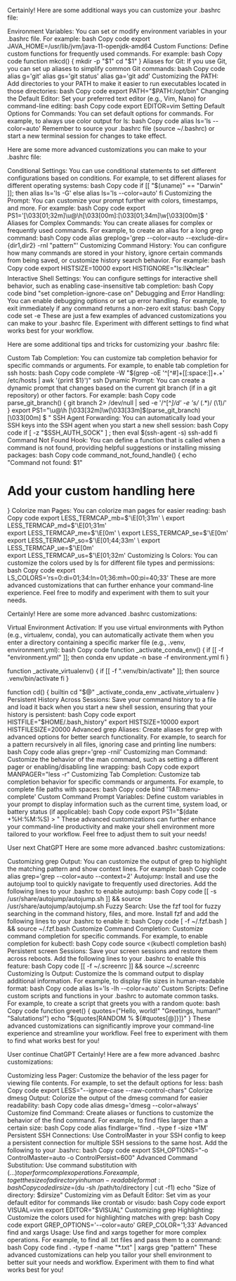 Certainly! Here are some additional ways you can customize your .bashrc file:

Environment Variables: You can set or modify environment variables in your .bashrc file. For example:
bash
Copy code
export JAVA_HOME=/usr/lib/jvm/java-11-openjdk-amd64
Custom Functions: Define custom functions for frequently used commands. For example:
bash
Copy code
function mkcd() {
mkdir -p "$1"
cd "$1"
}
Aliases for Git: If you use Git, you can set up aliases to simplify common Git commands:
bash
Copy code
alias g='git'
alias gs='git status'
alias ga='git add'
Customizing the PATH: Add directories to your PATH to make it easier to run executables located in those directories:
bash
Copy code
export PATH="$PATH:/opt/bin"
Changing the Default Editor: Set your preferred text editor (e.g., Vim, Nano) for command-line editing:
bash
Copy code
export EDITOR=vim
Setting Default Options for Commands: You can set default options for commands. For example, to always use color output for ls:
bash
Copy code
alias ls='ls --color=auto'
Remember to source your .bashrc file (source ~/.bashrc) or start a new terminal session for changes to take effect.

Here are some more advanced customizations you can make to your .bashrc file:

Conditional Settings: You can use conditional statements to set different configurations based on conditions. For example, to set different aliases for different operating systems:
bash
Copy code
if [[ "$(uname)" == "Darwin" ]]; then
alias ls='ls -G'
else
alias ls='ls --color=auto'
fi
Customizing the Prompt: You can customize your prompt further with colors, timestamps, and more. For example:
bash
Copy code
export PS1='\[\033[01;32m\]\u@\h\[\033[00m\]:\[\033[01;34m\]\w\[\033[00m\]\$ '
Aliases for Complex Commands: You can create aliases for complex or frequently used commands. For example, to create an alias for a long grep command:
bash
Copy code
alias greplog='grep --color=auto --exclude-dir={dir1,dir2} -rnI "pattern"'
Customizing Command History: You can configure how many commands are stored in your history, ignore certain commands from being saved, or customize history search behavior. For example:
bash
Copy code
export HISTSIZE=10000
export HISTIGNORE="ls:ll:cd:clear"
Interactive Shell Settings: You can configure settings for interactive shell behavior, such as enabling case-insensitive tab completion:
bash
Copy code
bind "set completion-ignore-case on"
Debugging and Error Handling: You can enable debugging options or set up error handling. For example, to exit immediately if any command returns a non-zero exit status:
bash
Copy code
set -e
These are just a few examples of advanced customizations you can make to your .bashrc file. Experiment with different settings to find what works best for your workflow.


Here are some additional tips and tricks for customizing your .bashrc file:

Custom Tab Completion: You can customize tab completion behavior for specific commands or arguments. For example, to enable tab completion for ssh hosts:
bash
Copy code
complete -W "$(grep -oE '^[^#]+[[:space:]]+.+' /etc/hosts | awk '{print $1}')" ssh
Dynamic Prompt: You can create a dynamic prompt that changes based on the current git branch (if in a git repository) or other factors. For example:
bash
Copy code
parse_git_branch() {
git branch 2> /dev/null | sed -e '/^[^*]/d' -e 's/* \(.*\)/ (\1)/'
}
export PS1="\u@\h \[\033[32m\]\w\[\033[33m\]\$(parse_git_branch)\[\033[00m\] $ "
SSH Agent Forwarding: You can automatically load your SSH keys into the SSH agent when you start a new shell session:
bash
Copy code
if [ -z "$SSH_AUTH_SOCK" ] ; then
eval $(ssh-agent -s)
ssh-add
fi
Command Not Found Hook: You can define a function that is called when a command is not found, providing helpful suggestions or installing missing packages:
bash
Copy code
command_not_found_handle() {
echo "Command not found: $1"
# Add your custom handling here
}
Colorize man Pages: You can colorize man pages for easier reading:
bash
Copy code
export LESS_TERMCAP_mb=$'\E[01;31m' \
export LESS_TERMCAP_md=$'\E[01;31m' \
export LESS_TERMCAP_me=$'\E[0m' \
export LESS_TERMCAP_se=$'\E[0m' \
export LESS_TERMCAP_so=$'\E[01;44;33m' \
export LESS_TERMCAP_ue=$'\E[0m' \
export LESS_TERMCAP_us=$'\E[01;32m'
Customizing ls Colors: You can customize the colors used by ls for different file types and permissions:
bash
Copy code
export LS_COLORS='rs=0:di=01;34:ln=01;36:mh=00:pi=40;33'
These are more advanced customizations that can further enhance your command-line experience. Feel free to modify and experiment with them to suit your needs.

Certainly! Here are some more advanced .bashrc customizations:

Virtual Environment Activation: If you use virtual environments with Python (e.g., virtualenv, conda), you can automatically activate them when you enter a directory containing a specific marker file (e.g., .venv, environment.yml):
bash
Copy code
function _activate_conda_env() {
if [[ -f "environment.yml" ]]; then
conda env update -n base -f environment.yml
fi
}

function _activate_virtualenv() {
if [[ -f ".venv/bin/activate" ]]; then
source .venv/bin/activate
fi
}

function cd() {
builtin cd "$@"
_activate_conda_env
_activate_virtualenv
}
Persistent History Across Sessions: Save your command history to a file and load it back when you start a new shell session, ensuring that your history is persistent:
bash
Copy code
export HISTFILE="$HOME/.bash_history"
export HISTSIZE=10000
export HISTFILESIZE=20000
Advanced grep Aliases: Create aliases for grep with advanced options for better search functionality. For example, to search for a pattern recursively in all files, ignoring case and printing line numbers:
bash
Copy code
alias grepr='grep -rniI'
Customizing man Command: Customize the behavior of the man command, such as setting a different pager or enabling/disabling line wrapping:
bash
Copy code
export MANPAGER="less -r"
Customizing Tab Completion: Customize tab completion behavior for specific commands or arguments. For example, to complete file paths with spaces:
bash
Copy code
bind 'TAB:menu-complete'
Custom Command Prompt Variables: Define custom variables in your prompt to display information such as the current time, system load, or battery status (if applicable):
bash
Copy code
export PS1="\$(date +%H:%M:%S) > "
These advanced customizations can further enhance your command-line productivity and make your shell environment more tailored to your workflow. Feel free to adjust them to suit your needs!

User
next
ChatGPT
Here are some more advanced .bashrc customizations:

Customizing grep Output: You can customize the output of grep to highlight the matching pattern and show context lines. For example:
bash
Copy code
alias grep='grep --color=auto --context=2'
Autojump: Install and use the autojump tool to quickly navigate to frequently used directories. Add the following lines to your .bashrc to enable autojump:
bash
Copy code
[[ -s /usr/share/autojump/autojump.sh ]] && source /usr/share/autojump/autojump.sh
Fuzzy Search: Use the fzf tool for fuzzy searching in the command history, files, and more. Install fzf and add the following lines to your .bashrc to enable it:
bash
Copy code
[ -f ~/.fzf.bash ] && source ~/.fzf.bash
Customize Command Completion: Customize command completion for specific commands. For example, to enable completion for kubectl:
bash
Copy code
source <(kubectl completion bash)
Persistent screen Sessions: Save your screen sessions and restore them across reboots. Add the following lines to your .bashrc to enable this feature:
bash
Copy code
[[ -f ~/.screenrc ]] && source ~/.screenrc
Customizing ls Output: Customize the ls command output to display additional information. For example, to display file sizes in human-readable format:
bash
Copy code
alias ls='ls -lh --color=auto'
Custom Scripts: Define custom scripts and functions in your .bashrc to automate common tasks. For example, to create a script that greets you with a random quote:
bash
Copy code
function greet() {
quotes=("Hello, world!" "Greetings, human!" "Salutations!")
echo "${quotes[RANDOM % ${#quotes[@]}]}"
}
These advanced customizations can significantly improve your command-line experience and streamline your workflow. Feel free to experiment with them to find what works best for you!

User
continue
ChatGPT
Certainly! Here are a few more advanced .bashrc customizations:

Customizing less Pager: Customize the behavior of the less pager for viewing file contents. For example, to set the default options for less:
bash
Copy code
export LESS="--ignore-case --raw-control-chars"
Colorize dmesg Output: Colorize the output of the dmesg command for easier readability:
bash
Copy code
alias dmesg='dmesg --color=always'
Customize find Command: Create aliases or functions to customize the behavior of the find command. For example, to find files larger than a certain size:
bash
Copy code
alias findlarge='find . -type f -size +1M'
Persistent SSH Connections: Use ControlMaster in your SSH config to keep a persistent connection for multiple SSH sessions to the same host. Add the following to your .bashrc:
bash
Copy code
export SSH_OPTIONS="-o ControlMaster=auto -o ControlPersist=600"
Advanced Command Substitution: Use command substitution with $(...) to perform complex operations. For example, to get the size of a directory in human-readable format:
bash
Copy code
dirsize=$(du -sh /path/to/directory | cut -f1)
echo "Size of directory: $dirsize"
Customizing vim as Default Editor: Set vim as your default editor for commands like crontab or visudo:
bash
Copy code
export VISUAL=vim
export EDITOR="$VISUAL"
Customizing grep Highlighting: Customize the colors used for highlighting matches with grep:
bash
Copy code
export GREP_OPTIONS='--color=auto' GREP_COLOR='1;33'
Advanced find and xargs Usage: Use find and xargs together for more complex operations. For example, to find all .txt files and pass them to a command:
bash
Copy code
find . -type f -name "*.txt" | xargs grep "pattern"
These advanced customizations can help you tailor your shell environment to better suit your needs and workflow. Experiment with them to find what works best for you!
